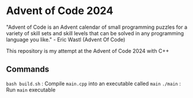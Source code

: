 # Advent of Code 2024

"Advent of Code is an Advent calendar of small programming puzzles for a variety of skill sets and skill levels that can be solved in any programming language you like." - Eric Wastl (Advent Of Code)

This repository is my attempt at the Advent of Code 2024 with C++

## Commands

`bash build.sh` : Compile `main.cpp` into an executable called `main`
`./main` : Run `main` executable